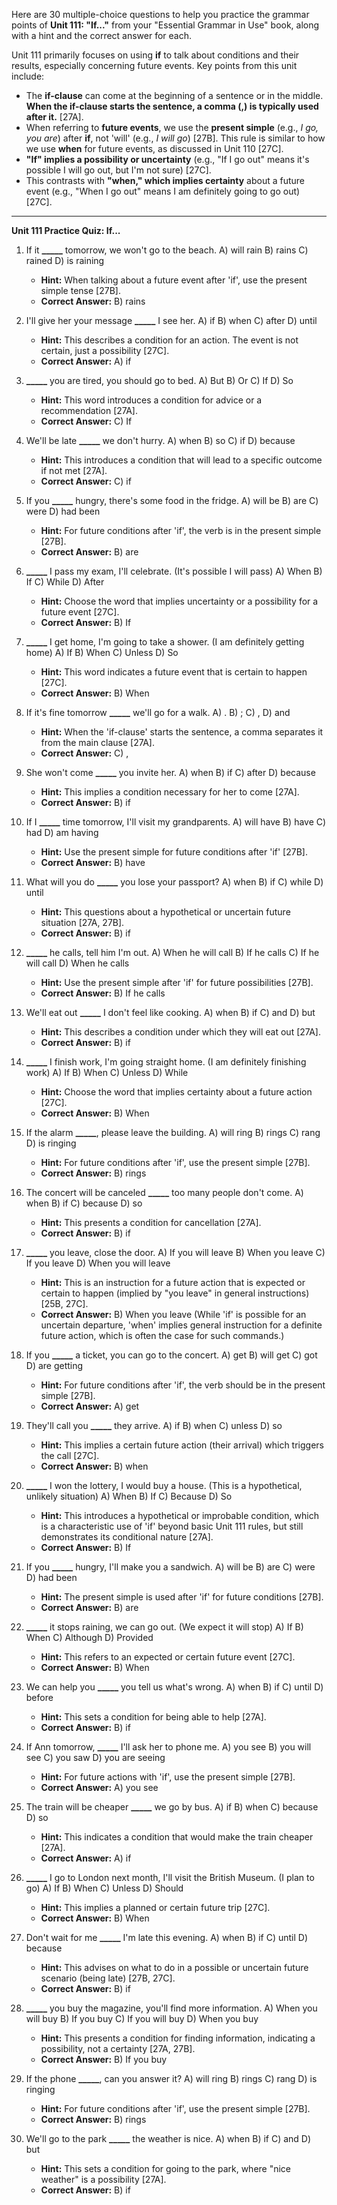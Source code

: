 Here are 30 multiple-choice questions to help you practice the grammar points of **Unit 111: "If..."** from your "Essential Grammar in Use" book, along with a hint and the correct answer for each.

Unit 111 primarily focuses on using **if** to talk about conditions and their results, especially concerning future events. Key points from this unit include:

*   The **if-clause** can come at the beginning of a sentence or in the middle. **When the if-clause starts the sentence, a comma (,) is typically used after it.** [27A].
*   When referring to **future events**, we use the **present simple** (e.g., *I go, you are*) after **if**, not 'will' (e.g., *I will go*) [27B]. This rule is similar to how we use **when** for future events, as discussed in Unit 110 [27C].
*   **"If" implies a possibility or uncertainty** (e.g., "If I go out" means it's possible I will go out, but I'm not sure) [27C].
*   This contrasts with **"when," which implies certainty** about a future event (e.g., "When I go out" means I am definitely going to go out) [27C].

***

**Unit 111 Practice Quiz: If...**

1.  If it **_____** tomorrow, we won't go to the beach.
    A) will rain
    B) rains
    C) rained
    D) is raining
    *   **Hint:** When talking about a future event after 'if', use the present simple tense [27B].
    *   **Correct Answer:** B) rains

2.  I'll give her your message **_____** I see her.
    A) if
    B) when
    C) after
    D) until
    *   **Hint:** This describes a condition for an action. The event is not certain, just a possibility [27C].
    *   **Correct Answer:** A) if

3.  **_____** you are tired, you should go to bed.
    A) But
    B) Or
    C) If
    D) So
    *   **Hint:** This word introduces a condition for advice or a recommendation [27A].
    *   **Correct Answer:** C) If

4.  We'll be late **_____** we don't hurry.
    A) when
    B) so
    C) if
    D) because
    *   **Hint:** This introduces a condition that will lead to a specific outcome if not met [27A].
    *   **Correct Answer:** C) if

5.  If you **_____** hungry, there's some food in the fridge.
    A) will be
    B) are
    C) were
    D) had been
    *   **Hint:** For future conditions after 'if', the verb is in the present simple [27B].
    *   **Correct Answer:** B) are

6.  **_____** I pass my exam, I'll celebrate. (It's possible I will pass)
    A) When
    B) If
    C) While
    D) After
    *   **Hint:** Choose the word that implies uncertainty or a possibility for a future event [27C].
    *   **Correct Answer:** B) If

7.  **_____** I get home, I'm going to take a shower. (I am definitely getting home)
    A) If
    B) When
    C) Unless
    D) So
    *   **Hint:** This word indicates a future event that is certain to happen [27C].
    *   **Correct Answer:** B) When

8.  If it's fine tomorrow **_____** we'll go for a walk.
    A) .
    B) ;
    C) ,
    D) and
    *   **Hint:** When the 'if-clause' starts the sentence, a comma separates it from the main clause [27A].
    *   **Correct Answer:** C) ,

9.  She won't come **_____** you invite her.
    A) when
    B) if
    C) after
    D) because
    *   **Hint:** This implies a condition necessary for her to come [27A].
    *   **Correct Answer:** B) if

10. If I **_____** time tomorrow, I'll visit my grandparents.
    A) will have
    B) have
    C) had
    D) am having
    *   **Hint:** Use the present simple for future conditions after 'if' [27B].
    *   **Correct Answer:** B) have

11. What will you do **_____** you lose your passport?
    A) when
    B) if
    C) while
    D) until
    *   **Hint:** This questions about a hypothetical or uncertain future situation [27A, 27B].
    *   **Correct Answer:** B) if

12. **_____** he calls, tell him I'm out.
    A) When he will call
    B) If he calls
    C) If he will call
    D) When he calls
    *   **Hint:** Use the present simple after 'if' for future possibilities [27B].
    *   **Correct Answer:** B) If he calls

13. We'll eat out **_____** I don't feel like cooking.
    A) when
    B) if
    C) and
    D) but
    *   **Hint:** This describes a condition under which they will eat out [27A].
    *   **Correct Answer:** B) if

14. **_____** I finish work, I'm going straight home. (I am definitely finishing work)
    A) If
    B) When
    C) Unless
    D) While
    *   **Hint:** Choose the word that implies certainty about a future action [27C].
    *   **Correct Answer:** B) When

15. If the alarm **_____**, please leave the building.
    A) will ring
    B) rings
    C) rang
    D) is ringing
    *   **Hint:** For future conditions after 'if', use the present simple [27B].
    *   **Correct Answer:** B) rings

16. The concert will be canceled **_____** too many people don't come.
    A) when
    B) if
    C) because
    D) so
    *   **Hint:** This presents a condition for cancellation [27A].
    *   **Correct Answer:** B) if

17. **_____** you leave, close the door.
    A) If you will leave
    B) When you leave
    C) If you leave
    D) When you will leave
    *   **Hint:** This is an instruction for a future action that is expected or certain to happen (implied by "you leave" in general instructions) [25B, 27C].
    *   **Correct Answer:** B) When you leave (While 'if' is possible for an uncertain departure, 'when' implies general instruction for a definite future action, which is often the case for such commands.)

18. If you **_____** a ticket, you can go to the concert.
    A) get
    B) will get
    C) got
    D) are getting
    *   **Hint:** For future conditions after 'if', the verb should be in the present simple [27B].
    *   **Correct Answer:** A) get

19. They'll call you **_____** they arrive.
    A) if
    B) when
    C) unless
    D) so
    *   **Hint:** This implies a certain future action (their arrival) which triggers the call [27C].
    *   **Correct Answer:** B) when

20. **_____** I won the lottery, I would buy a house. (This is a hypothetical, unlikely situation)
    A) When
    B) If
    C) Because
    D) So
    *   **Hint:** This introduces a hypothetical or improbable condition, which is a characteristic use of 'if' beyond basic Unit 111 rules, but still demonstrates its conditional nature [27A].
    *   **Correct Answer:** B) If

21. If you **_____** hungry, I'll make you a sandwich.
    A) will be
    B) are
    C) were
    D) had been
    *   **Hint:** The present simple is used after 'if' for future conditions [27B].
    *   **Correct Answer:** B) are

22. **_____** it stops raining, we can go out. (We expect it will stop)
    A) If
    B) When
    C) Although
    D) Provided
    *   **Hint:** This refers to an expected or certain future event [27C].
    *   **Correct Answer:** B) When

23. We can help you **_____** you tell us what's wrong.
    A) when
    B) if
    C) until
    D) before
    *   **Hint:** This sets a condition for being able to help [27A].
    *   **Correct Answer:** B) if

24. If Ann tomorrow, **_____** I'll ask her to phone me.
    A) you see
    B) you will see
    C) you saw
    D) you are seeing
    *   **Hint:** For future actions with 'if', use the present simple [27B].
    *   **Correct Answer:** A) you see

25. The train will be cheaper **_____** we go by bus.
    A) if
    B) when
    C) because
    D) so
    *   **Hint:** This indicates a condition that would make the train cheaper [27A].
    *   **Correct Answer:** A) if

26. **_____** I go to London next month, I'll visit the British Museum. (I plan to go)
    A) If
    B) When
    C) Unless
    D) Should
    *   **Hint:** This implies a planned or certain future trip [27C].
    *   **Correct Answer:** B) When

27. Don't wait for me **_____** I'm late this evening.
    A) when
    B) if
    C) until
    D) because
    *   **Hint:** This advises on what to do in a possible or uncertain future scenario (being late) [27B, 27C].
    *   **Correct Answer:** B) if

28. **_____** you buy the magazine, you'll find more information.
    A) When you will buy
    B) If you buy
    C) If you will buy
    D) When you buy
    *   **Hint:** This presents a condition for finding information, indicating a possibility, not a certainty [27A, 27B].
    *   **Correct Answer:** B) If you buy

29. If the phone **_____**, can you answer it?
    A) will ring
    B) rings
    C) rang
    D) is ringing
    *   **Hint:** For future conditions after 'if', use the present simple [27B].
    *   **Correct Answer:** B) rings

30. We'll go to the park **_____** the weather is nice.
    A) when
    B) if
    C) and
    D) but
    *   **Hint:** This sets a condition for going to the park, where "nice weather" is a possibility [27A].
    *   **Correct Answer:** B) if